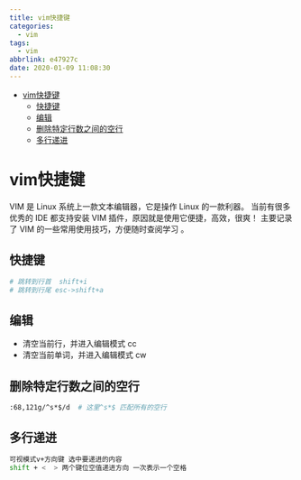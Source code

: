 ```yaml
---
title: vim快捷键
categories:
  - vim
tags: 
  - vim
abbrlink: e47927c
date: 2020-01-09 11:08:30
---
```


<!-- @import "[TOC]" {cmd="toc" depthFrom=1 depthTo=6 orderedList=false} -->

<!-- code_chunk_output -->

- [vim快捷键](#vim快捷键)
  - [快捷键](#快捷键)
  - [编辑](#编辑)
  - [删除特定行数之间的空行](#删除特定行数之间的空行)
  - [多行递进](#多行递进)

<!-- /code_chunk_output -->


<!-- more -->
# vim快捷键
VIM 是 Linux 系统上一款文本编辑器，它是操作 Linux 的一款利器。
当前有很多优秀的 IDE 都支持安装 VIM 插件，原因就是使用它便捷，高效，很爽！
主要记录了 VIM 的一些常用使用技巧，方便随时查阅学习 。

## 快捷键
```bash
# 跳转到行首  shift+i 
# 跳转到行尾 esc->shift+a
```

## 编辑
- 清空当前行，并进入编辑模式 cc
- 清空当前单词，并进入编辑模式 cw


## 删除特定行数之间的空行
```bash
:68,121g/^s*$/d  # 这里^s*$ 匹配所有的空行
```

## 多行递进
```bash
可视模式v+方向键 选中要递进的内容
shift + <  > 两个键位空值递进方向 一次表示一个空格

```